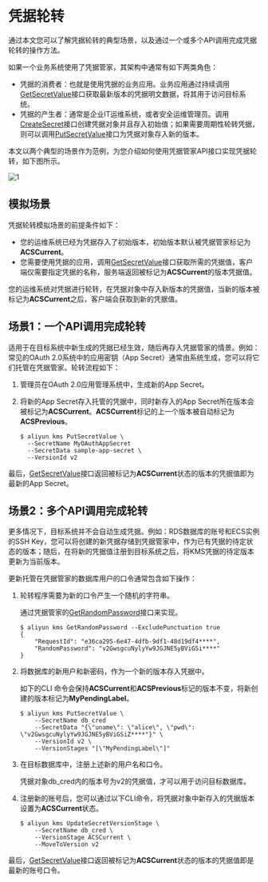 # 凭据轮转

通过本文您可以了解凭据轮转的典型场景，以及通过一个或多个API调用完成凭据轮转的操作方法。

如果一个业务系统使用了凭据管家，其架构中通常有如下两类角色：

-   凭据的消费者：也就是使用凭据的业务应用。业务应用通过持续调用[GetSecretValue](/intl.zh-CN/API参考/凭据/GetSecretValue.md)接口获取最新版本的凭据明文数据，将其用于访问目标系统。
-   凭据的产生者：通常是企业IT运维系统，或者安全运维管理员。调用[CreateSecret](/intl.zh-CN/API参考/凭据/CreateSecret.md)接口创建凭据对象并且存入初始值；如果需要周期性轮转凭据，则可以调用[PutSecretValue](/intl.zh-CN/API参考/凭据/PutSecretValue.md)接口为凭据对象存入新的版本。

本文以两个典型的场景作为范例，为您介绍如何使用凭据管家API接口实现凭据轮转，如下图所示。

![1](https://static-aliyun-doc.oss-accelerate.aliyuncs.com/assets/img/zh-CN/3464087951/p82880.png)

## 模拟场景

凭据轮转模拟场景的前提条件如下：

-   您的运维系统已经为凭据存入了初始版本，初始版本默认被凭据管家标记为**ACSCurrent**。
-   您需要使用凭据的应用，调用[GetSecretValue](/intl.zh-CN/API参考/凭据/GetSecretValue.md)接口获取所需的凭据值，客户端仅需要指定凭据的名称，服务端返回被标记为**ACSCurrent**的版本凭据值。

您的运维系统对凭据进行轮转，在凭据对象中存入新版本的凭据值，当新的版本被标记为**ACSCurrent**之后，客户端会获取到新的凭据值。

## 场景1：一个API调用完成轮转

适用于在目标系统中新生成的凭据已经生效，随后再存入凭据管家的情景。例如：常见的OAuth 2.0系统中的应用密钥（App Secret）通常由系统生成，您可以将它们托管在凭据管家。轮转流程如下：

1.  管理员在OAuth 2.0应用管理系统中，生成新的App Secret。
2.  将新的App Secret存入托管的凭据中，同时新存入的App Secret所在版本会被标记为**ACSCurrent**。**ACSCurrent**标记的上一个版本被自动标记为**ACSPrevious**。

    ```
    $ aliyun kms PutSecretValue \
      --SecretName MyOAuthAppSecret 
      --SecretData sample-app-secret \
      --VersionId v2
    ```


最后，[GetSecretValue](/intl.zh-CN/API参考/凭据/GetSecretValue.md)接口返回被标记为**ACSCurrent**状态的版本的凭据值即为最新的App Secret。

## 场景2：多个API调用完成轮转

更多情况下，目标系统并不会自动生成凭据。例如：RDS数据库的账号和ECS实例的SSH Key，您可以将创建的新凭据存储到凭据管家中，作为已有凭据的待定状态的版本；随后，在将新的凭据值注册到目标系统之后，将KMS凭据的待定版本更新为当前版本。

更新托管在凭据管家的数据库用户的口令通常包含如下操作：

1.  轮转程序需要为新的口令产生一个随机的字符串。

    通过凭据管家的[GetRandomPassword](/intl.zh-CN/API参考/凭据/GetRandomPassword.md)接口来实现。

    ```
    $ aliyun kms GetRandomPassword --ExcludePunctuation true                       
    {
        "RequestId": "e36ca295-6e47-4dfb-9df1-48d19df4****",
        "RandomPassword": "v2GwsgcuNylyYw9JGJNE5yBViGSi****"
    }
    ```

2.  将数据库的新用户和新密码，作为一个新的版本存入凭据中。

    如下的CLI 命令会保持**ACSCurrent**和**ACSPrevious**标记的版本不变，将新创建的版本标记为**MyPendingLabel**。

    ```
    $ aliyun kms PutSecretValue \
        --SecretName db_cred 
        --SecretData "{\"uname\": \"alice\", \"pwd\": \"v2GwsgcuNylyYw9JGJNE5yBViGSiZ****"}" \
        --VersionId v2 \
        --VersionStages "[\"MyPendingLabel\"]"
    ```

3.  在目标数据库中，注册上述新的用户名和口令。

    凭据对象db\_cred内的版本号为v2的凭据值，才可以用于访问目标数据库。

4.  注册新的账号后，您可以通过以下CLI命令，将凭据对象中新存入的凭据版本设置为**ACSCurrent**状态。

    ```
    $ aliyun kms UpdateSecretVersionStage \
        --SecretName db_cred \
        --VersionStage ACSCurrent \
        --MoveToVersion v2
    ```


最后，[GetSecretValue](/intl.zh-CN/API参考/凭据/GetSecretValue.md)接口返回被标记为**ACSCurrent**状态的版本的凭据值即是最新的账号口令。

